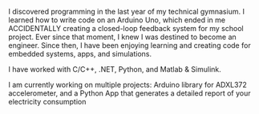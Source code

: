 I discovered programming in the last year of my technical gymnasium. 
I learned how to write code on an Arduino Uno, which ended in me ACCIDENTALLY creating a closed-loop feedback system for my school project. Ever since that moment, I knew I was destined to become an engineer.
Since then, I have been enjoying learning and creating code for embedded systems, apps, and simulations. 

I have worked with C/C++, .NET, Python, and Matlab & Simulink.

I am currently working on multiple projects: Arduino library for ADXL372 accelerometer, and a Python App that generates a detailed report of your electricity consumption
